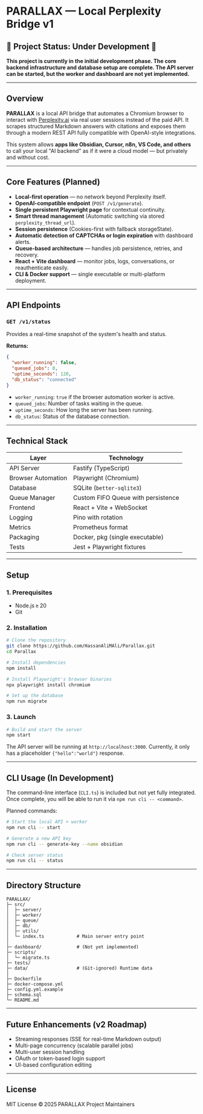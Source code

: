 # PARALLAX — Local Perplexity Bridge v1

## 🚧 Project Status: Under Development 🚧

**This project is currently in the initial development phase. The core backend infrastructure and database setup are complete. The API server can be started, but the worker and dashboard are not yet implemented.**

---

## Overview
**PARALLAX** is a local API bridge that automates a Chromium browser to interact with [Perplexity.ai](https://www.perplexity.ai) via real user sessions instead of the paid API. It scrapes structured Markdown answers with citations and exposes them through a modern REST API fully compatible with OpenAI-style integrations.

This system allows **apps like Obsidian, Cursor, n8n, VS Code, and others** to call your local "AI backend" as if it were a cloud model — but privately and without cost.

---

## Core Features (Planned)

- **Local-first operation** — no network beyond Perplexity itself.
- **OpenAI-compatible endpoint** (`POST /v1/generate`).
- **Single persistent Playwright page** for contextual continuity.
- **Smart thread management** (Automatic switching via stored `perplexity_thread_url`).
- **Session persistence** (Cookies-first with fallback storageState).
- **Automatic detection of CAPTCHAs or login expiration** with dashboard alerts.
- **Queue-based architecture** — handles job persistence, retries, and recovery.
- **React + Vite dashboard** — monitor jobs, logs, conversations, or reauthenticate easily.
- **CLI & Docker support** — single executable or multi-platform deployment.

---

## API Endpoints

### `GET /v1/status`

Provides a real-time snapshot of the system's health and status.

**Returns:**

```json
{
  "worker_running": false,
  "queued_jobs": 0,
  "uptime_seconds": 120,
  "db_status": "connected"
}
```

-   `worker_running`: `true` if the browser automation worker is active.
-   `queued_jobs`: Number of tasks waiting in the queue.
-   `uptime_seconds`: How long the server has been running.
-   `db_status`: Status of the database connection.

---

## Technical Stack

| Layer | Technology |
|-------|-------------|
| API Server | Fastify (TypeScript) |
| Browser Automation | Playwright (Chromium) |
| Database | SQLite (`better-sqlite3`) |
| Queue Manager | Custom FIFO Queue with persistence |
| Frontend | React + Vite + WebSocket |
| Logging | Pino with rotation |
| Metrics | Prometheus format |
| Packaging | Docker, pkg (single executable) |
| Tests | Jest + Playwright fixtures |

---

## Setup

### 1. Prerequisites
- Node.js ≥ 20
- Git

### 2. Installation
```bash
# Clone the repository
git clone https://github.com/HassanAliMAli/Parallax.git
cd Parallax

# Install dependencies
npm install

# Install Playwright's browser binaries
npx playwright install chromium

# Set up the database
npm run migrate
```

### 3. Launch
```bash
# Build and start the server
npm start
```
The API server will be running at `http://localhost:3000`. Currently, it only has a placeholder `{"hello":"world"}` response.

---

## CLI Usage (In Development)

The command-line interface (`CLI.ts`) is included but not yet fully integrated. Once complete, you will be able to run it via `npm run cli -- <command>`.

Planned commands:
```bash
# Start the local API + worker
npm run cli -- start

# Generate a new API key
npm run cli -- generate-key --name obsidian

# Check server status
npm run cli -- status
```

---

## Directory Structure

```
PARALLAX/
├─ src/
│  ├─ server/
│  ├─ worker/
│  ├─ queue/
│  ├─ db/
│  ├─ utils/
│  └─ index.ts            # Main server entry point
│
├─ dashboard/             # (Not yet implemented)
├─ scripts/
│  └─ migrate.ts
├─ tests/
├─ data/                  # (Git-ignored) Runtime data
│
├─ Dockerfile
├─ docker-compose.yml
├─ config.yml.example
├─ schema.sql
└─ README.md
```

---

## Future Enhancements (v2 Roadmap)
- Streaming responses (SSE for real-time Markdown output)
- Multi-page concurrency (scalable parallel jobs)
- Multi-user session handling
- OAuth or token-based login support
- UI-based configuration editing

---

## License
MIT License © 2025 PARALLAX Project Maintainers
